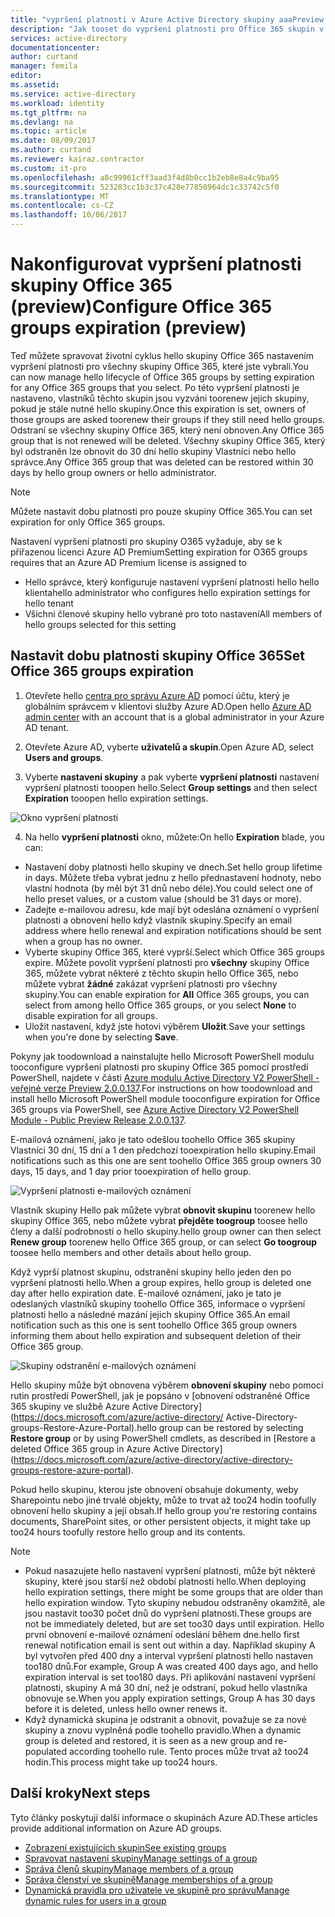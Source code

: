 ```yaml
---
title: "vypršení platnosti v Azure Active Directory skupiny aaaPreview Office 365 | Microsoft Docs"
description: "Jak tooset do vypršení platnosti pro Office 365 skupin v Azure Active Directory (preview)"
services: active-directory
documentationcenter: 
author: curtand
manager: femila
editor: 
ms.assetid: 
ms.service: active-directory
ms.workload: identity
ms.tgt_pltfrm: na
ms.devlang: na
ms.topic: article
ms.date: 08/09/2017
ms.author: curtand
ms.reviewer: kairaz.contractor
ms.custom: it-pro
ms.openlocfilehash: a8c99961cff3aad3f4d8b0cc1b2eb8e8a4c9ba95
ms.sourcegitcommit: 523283cc1b3c37c428e77850964dc1c33742c5f0
ms.translationtype: MT
ms.contentlocale: cs-CZ
ms.lasthandoff: 10/06/2017
---
```

# <a name="configure-office-365-groups-expiration-preview"></a><span data-ttu-id="5cf12-103">Nakonfigurovat vypršení platnosti skupiny Office 365 (preview)</span><span class="sxs-lookup"><span data-stu-id="5cf12-103">Configure Office 365 groups expiration (preview)</span></span>

<span data-ttu-id="5cf12-104">Teď můžete spravovat životní cyklus hello skupiny Office 365 nastavením vypršení platnosti pro všechny skupiny Office 365, které jste vybrali.</span><span class="sxs-lookup"><span data-stu-id="5cf12-104">You can now manage hello lifecycle of Office 365 groups by setting expiration for any Office 365 groups that you select.</span></span> <span data-ttu-id="5cf12-105">Po této vypršení platnosti je nastaveno, vlastníků těchto skupin jsou vyzváni toorenew jejich skupiny, pokud je stále nutné hello skupiny.</span><span class="sxs-lookup"><span data-stu-id="5cf12-105">Once this expiration is set, owners of those groups are asked toorenew their groups if they still need hello groups.</span></span> <span data-ttu-id="5cf12-106">Odstraní se všechny skupiny Office 365, který není obnoven.</span><span class="sxs-lookup"><span data-stu-id="5cf12-106">Any Office 365 group that is not renewed will be deleted.</span></span> <span data-ttu-id="5cf12-107">Všechny skupiny Office 365, který byl odstraněn lze obnovit do 30 dní hello skupiny Vlastníci nebo hello správce.</span><span class="sxs-lookup"><span data-stu-id="5cf12-107">Any Office 365 group that was deleted can be restored within 30 days by hello group owners or hello administrator.</span></span>  


> [!NOTE]
> <span data-ttu-id="5cf12-108">Můžete nastavit dobu platnosti pro pouze skupiny Office 365.</span><span class="sxs-lookup"><span data-stu-id="5cf12-108">You can set expiration for only Office 365 groups.</span></span>
>
> <span data-ttu-id="5cf12-109">Nastavení vypršení platnosti pro skupiny O365 vyžaduje, aby se k přiřazenou licenci Azure AD Premium</span><span class="sxs-lookup"><span data-stu-id="5cf12-109">Setting expiration for O365 groups requires that an Azure AD Premium license is assigned to</span></span>
>   - <span data-ttu-id="5cf12-110">Hello správce, který konfiguruje nastavení vypršení platnosti hello hello klienta</span><span class="sxs-lookup"><span data-stu-id="5cf12-110">hello administrator who configures hello expiration settings for hello tenant</span></span>
>   - <span data-ttu-id="5cf12-111">Všichni členové skupiny hello vybrané pro toto nastavení</span><span class="sxs-lookup"><span data-stu-id="5cf12-111">All members of hello groups selected for this setting</span></span>

## <a name="set-office-365-groups-expiration"></a><span data-ttu-id="5cf12-112">Nastavit dobu platnosti skupiny Office 365</span><span class="sxs-lookup"><span data-stu-id="5cf12-112">Set Office 365 groups expiration</span></span>

1. <span data-ttu-id="5cf12-113">Otevřete hello [centra pro správu Azure AD](https://aad.portal.azure.com) pomocí účtu, který je globálním správcem v klientovi služby Azure AD.</span><span class="sxs-lookup"><span data-stu-id="5cf12-113">Open hello [Azure AD admin center](https://aad.portal.azure.com) with an account that is a global administrator in your Azure AD tenant.</span></span>

2. <span data-ttu-id="5cf12-114">Otevřete Azure AD, vyberte **uživatelů a skupin**.</span><span class="sxs-lookup"><span data-stu-id="5cf12-114">Open Azure AD, select **Users and groups**.</span></span>

3. <span data-ttu-id="5cf12-115">Vyberte **nastavení skupiny** a pak vyberte **vypršení platnosti** nastavení vypršení platnosti tooopen hello.</span><span class="sxs-lookup"><span data-stu-id="5cf12-115">Select **Group settings** and then select **Expiration** tooopen hello expiration settings.</span></span>
  
  ![Okno vypršení platnosti](./media/active-directory-groups-lifecycle-azure-portal/expiration-settings.png)

4. <span data-ttu-id="5cf12-117">Na hello **vypršení platnosti** okno, můžete:</span><span class="sxs-lookup"><span data-stu-id="5cf12-117">On hello **Expiration** blade, you can:</span></span>

  * <span data-ttu-id="5cf12-118">Nastavení doby platnosti hello skupiny ve dnech.</span><span class="sxs-lookup"><span data-stu-id="5cf12-118">Set hello group lifetime in days.</span></span> <span data-ttu-id="5cf12-119">Můžete třeba vybrat jednu z hello přednastavení hodnoty, nebo vlastní hodnota (by měl být 31 dnů nebo déle).</span><span class="sxs-lookup"><span data-stu-id="5cf12-119">You could select one of hello preset values, or a custom value (should be 31 days or more).</span></span> 
  * <span data-ttu-id="5cf12-120">Zadejte e-mailovou adresu, kde mají být odeslána oznámení o vypršení platnosti a obnovení hello když vlastník skupiny.</span><span class="sxs-lookup"><span data-stu-id="5cf12-120">Specify an email address where hello renewal and expiration notifications should be sent when a group has no owner.</span></span> 
  * <span data-ttu-id="5cf12-121">Vyberte skupiny Office 365, které vyprší.</span><span class="sxs-lookup"><span data-stu-id="5cf12-121">Select which Office 365 groups expire.</span></span> <span data-ttu-id="5cf12-122">Můžete povolit vypršení platnosti pro **všechny** skupiny Office 365, můžete vybrat některé z těchto skupin hello Office 365, nebo můžete vybrat **žádné** zakázat vypršení platnosti pro všechny skupiny.</span><span class="sxs-lookup"><span data-stu-id="5cf12-122">You can enable expiration for **All** Office 365 groups, you can select from among hello Office 365 groups, or you select **None** to disable expiration for all groups.</span></span>
  * <span data-ttu-id="5cf12-123">Uložit nastavení, když jste hotovi výběrem **Uložit**.</span><span class="sxs-lookup"><span data-stu-id="5cf12-123">Save your settings when you're done by selecting **Save**.</span></span>

<span data-ttu-id="5cf12-124">Pokyny jak toodownload a nainstalujte hello Microsoft PowerShell modulu tooconfigure vypršení platnosti pro skupiny Office 365 pomocí prostředí PowerShell, najdete v části [Azure modulu Active Directory V2 PowerShell - veřejné verze Preview 2.0.0.137](https://www.powershellgallery.com/packages/AzureADPreview/2.0.0.137).</span><span class="sxs-lookup"><span data-stu-id="5cf12-124">For instructions on how toodownload and install hello Microsoft PowerShell module tooconfigure expiration for Office 365 groups via PowerShell, see [Azure Active Directory V2 PowerShell Module - Public Preview Release 2.0.0.137](https://www.powershellgallery.com/packages/AzureADPreview/2.0.0.137).</span></span>

<span data-ttu-id="5cf12-125">E-mailová oznámení, jako je tato odešlou toohello Office 365 skupiny Vlastníci 30 dní, 15 dní a 1 den předchozí tooexpiration hello skupiny.</span><span class="sxs-lookup"><span data-stu-id="5cf12-125">Email notifications such as this one are sent toohello Office 365 group owners 30 days, 15 days, and 1 day prior tooexpiration of hello group.</span></span>

![Vypršení platnosti e-mailových oznámení](./media/active-directory-groups-lifecycle-azure-portal/expiration-notification.png)

<span data-ttu-id="5cf12-127">Vlastník skupiny Hello pak můžete vybrat **obnovit skupinu** toorenew hello skupiny Office 365, nebo můžete vybrat **přejděte toogroup** toosee hello členy a další podrobnosti o hello skupiny.</span><span class="sxs-lookup"><span data-stu-id="5cf12-127">hello group owner can then select **Renew group** toorenew hello Office 365 group, or can select **Go toogroup** toosee hello members and other details about hello group.</span></span>

<span data-ttu-id="5cf12-128">Když vyprší platnost skupinu, odstranění skupiny hello jeden den po vypršení platnosti hello.</span><span class="sxs-lookup"><span data-stu-id="5cf12-128">When a group expires, hello group is deleted one day after hello expiration date.</span></span> <span data-ttu-id="5cf12-129">E-mailové oznámení, jako je tato je odeslaných vlastníků skupiny toohello Office 365, informace o vypršení platnosti hello a následné mazání jejich skupiny Office 365.</span><span class="sxs-lookup"><span data-stu-id="5cf12-129">An email notification such as this one is sent toohello Office 365 group owners informing them about hello expiration and subsequent deletion of their Office 365 group.</span></span>

![Skupiny odstranění e-mailových oznámení](./media/active-directory-groups-lifecycle-azure-portal/deletion-notification.png)

<span data-ttu-id="5cf12-131">Hello skupiny může být obnovena výběrem **obnovení skupiny** nebo pomocí rutin prostředí PowerShell, jak je popsáno v [obnovení odstraněné Office 365 skupiny ve službě Azure Active Directory] (https://docs.microsoft.com/azure/active-directory/ Active-Directory-groups-Restore-Azure-Portal).</span><span class="sxs-lookup"><span data-stu-id="5cf12-131">hello group can be restored by selecting **Restore group** or by using PowerShell cmdlets, as described in [Restore a deleted Office 365 group in Azure Active Directory] (https://docs.microsoft.com/azure/active-directory/active-directory-groups-restore-azure-portal).</span></span>
    
<span data-ttu-id="5cf12-132">Pokud hello skupinu, kterou jste obnovení obsahuje dokumenty, weby Sharepointu nebo jiné trvalé objekty, může to trvat až too24 hodin toofully obnovení hello skupiny a její obsah.</span><span class="sxs-lookup"><span data-stu-id="5cf12-132">If hello group you're restoring contains documents, SharePoint sites, or other persistent objects, it might take up too24 hours toofully restore hello group and its contents.</span></span>

> [!NOTE]
> * <span data-ttu-id="5cf12-133">Pokud nasazujete hello nastavení vypršení platnosti, může být některé skupiny, které jsou starší než období platnosti hello.</span><span class="sxs-lookup"><span data-stu-id="5cf12-133">When deploying hello expiration settings, there might be some groups that are older than hello expiration window.</span></span> <span data-ttu-id="5cf12-134">Tyto skupiny nebudou odstraněny okamžitě, ale jsou nastavit too30 počet dnů do vypršení platnosti.</span><span class="sxs-lookup"><span data-stu-id="5cf12-134">These groups are not be immediately deleted, but are set too30 days until expiration.</span></span> <span data-ttu-id="5cf12-135">Hello první obnovení e-mailové oznámení odeslání během dne.</span><span class="sxs-lookup"><span data-stu-id="5cf12-135">hello first renewal notification email is sent out within a day.</span></span> <span data-ttu-id="5cf12-136">Například skupiny A byl vytvořen před 400 dny a interval vypršení platnosti hello nastaven too180 dnů.</span><span class="sxs-lookup"><span data-stu-id="5cf12-136">For example, Group A was created 400 days ago, and hello expiration interval is set too180 days.</span></span> <span data-ttu-id="5cf12-137">Při aplikování nastavení vypršení platnosti, skupiny A má 30 dní, než je odstraní, pokud hello vlastníka obnovuje se.</span><span class="sxs-lookup"><span data-stu-id="5cf12-137">When you apply expiration settings, Group A has 30 days before it is deleted, unless hello owner renews it.</span></span>
> * <span data-ttu-id="5cf12-138">Když dynamická skupina je odstranit a obnovit, považuje se za nové skupiny a znovu vyplněná podle toohello pravidlo.</span><span class="sxs-lookup"><span data-stu-id="5cf12-138">When a dynamic group is deleted and restored, it is seen as a new group and re-populated according toohello rule.</span></span> <span data-ttu-id="5cf12-139">Tento proces může trvat až too24 hodin.</span><span class="sxs-lookup"><span data-stu-id="5cf12-139">This process might take up too24 hours.</span></span>

## <a name="next-steps"></a><span data-ttu-id="5cf12-140">Další kroky</span><span class="sxs-lookup"><span data-stu-id="5cf12-140">Next steps</span></span>
<span data-ttu-id="5cf12-141">Tyto články poskytují další informace o skupinách Azure AD.</span><span class="sxs-lookup"><span data-stu-id="5cf12-141">These articles provide additional information on Azure AD groups.</span></span>

* [<span data-ttu-id="5cf12-142">Zobrazení existujících skupin</span><span class="sxs-lookup"><span data-stu-id="5cf12-142">See existing groups</span></span>](active-directory-groups-view-azure-portal.md)
* [<span data-ttu-id="5cf12-143">Spravovat nastavení skupiny</span><span class="sxs-lookup"><span data-stu-id="5cf12-143">Manage settings of a group</span></span>](active-directory-groups-settings-azure-portal.md)
* [<span data-ttu-id="5cf12-144">Správa členů skupiny</span><span class="sxs-lookup"><span data-stu-id="5cf12-144">Manage members of a group</span></span>](active-directory-groups-members-azure-portal.md)
* [<span data-ttu-id="5cf12-145">Správa členství ve skupině</span><span class="sxs-lookup"><span data-stu-id="5cf12-145">Manage memberships of a group</span></span>](active-directory-groups-membership-azure-portal.md)
* [<span data-ttu-id="5cf12-146">Dynamická pravidla pro uživatele ve skupině pro správu</span><span class="sxs-lookup"><span data-stu-id="5cf12-146">Manage dynamic rules for users in a group</span></span>](active-directory-groups-dynamic-membership-azure-portal.md)
